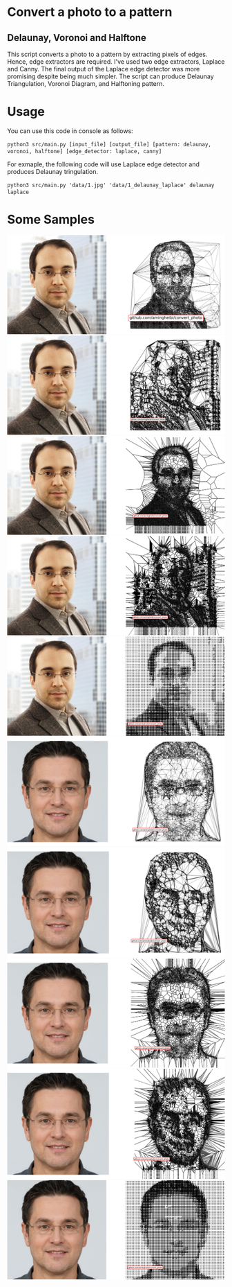 # Convert a photo to a pattern
## Delaunay, Voronoi and Halftone
This script converts a photo to a pattern by extracting pixels of edges. Hence, edge extractors are required. I've used two edge extractors, Laplace and Canny. The final output of the Laplace edge detector was more promising despite being much simpler. The script can produce Delaunay Triangulation, Voronoi Diagram, and Halftoning pattern.

# Usage
You can use this code in console as follows:
```
python3 src/main.py [input_file] [output_file] [pattern: delaunay, voronoi, halftone] [edge_detector: laplace, canny]
```
For exmaple, the following code will use Laplace edge detector and produces Delaunay tringulation.
```
python3 src/main.py 'data/1.jpg' 'data/1_delaunay_laplace' delaunay laplace
```

# Some Samples
![Delaunay tringulation on Laplace output](data/1_delaunay_laplace.png?raw=true "Delaunay tringulation on Laplace output")
![Delaunay tringulation on Canny output](data/1_delaunay_canny.png?raw=true "Delaunay tringulation on Canny output")
![Voronoi diagram on Laplace output](data/1_voronoi_laplace.png?raw=true "Voronoi diagram on Laplace output")
![Voronoi diagram on Canny output](data/1_voronoi_canny.png?raw=true "Voronoi diagram on Canny output")
![Halftoning](data/1_halftone.png?raw=true "Halftoning")
![Delaunay tringulation on Laplace output](data/2_delaunay_laplace.png?raw=true "Delaunay tringulation on Laplace output")
![Delaunay tringulation on Canny output](data/2_delaunay_canny.png?raw=true "Delaunay tringulation on Canny output")
![Voronoi diagram on Laplace output](data/2_voronoi_laplace.png?raw=true "Voronoi diagram on Laplace output")
![Voronoi diagram on Canny output](data/2_voronoi_canny.png?raw=true "Voronoi diagram on Canny output")
![Halftoning](data/2_halftone.png?raw=true "Halftoning")
